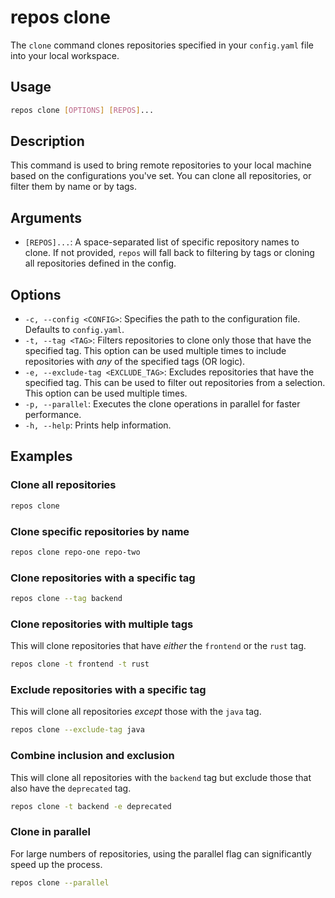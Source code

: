 # repos clone

The `clone` command clones repositories specified in your `config.yaml` file
into your local workspace.

## Usage

```bash
repos clone [OPTIONS] [REPOS]...
```

## Description

This command is used to bring remote repositories to your local machine based on
the configurations you've set. You can clone all repositories, or filter them by
name or by tags.

## Arguments

- `[REPOS]...`: A space-separated list of specific repository names to clone. If
not provided, `repos` will fall back to filtering by tags or cloning all
repositories defined in the config.

## Options

- `-c, --config <CONFIG>`: Specifies the path to the configuration file.
Defaults to `config.yaml`.
- `-t, --tag <TAG>`: Filters repositories to clone only those that have the
specified tag. This option can be used multiple times to include repositories
with *any* of the specified tags (OR logic).
- `-e, --exclude-tag <EXCLUDE_TAG>`: Excludes repositories that have the
specified tag. This can be used to filter out repositories from a selection.
This option can be used multiple times.
- `-p, --parallel`: Executes the clone operations in parallel for faster
performance.
- `-h, --help`: Prints help information.

## Examples

### Clone all repositories

```bash
repos clone
```

### Clone specific repositories by name

```bash
repos clone repo-one repo-two
```

### Clone repositories with a specific tag

```bash
repos clone --tag backend
```

### Clone repositories with multiple tags

This will clone repositories that have *either* the `frontend` or the `rust`
tag.

```bash
repos clone -t frontend -t rust
```

### Exclude repositories with a specific tag

This will clone all repositories *except* those with the `java` tag.

```bash
repos clone --exclude-tag java
```

### Combine inclusion and exclusion

This will clone all repositories with the `backend` tag but exclude those that
also have the `deprecated` tag.

```bash
repos clone -t backend -e deprecated
```

### Clone in parallel

For large numbers of repositories, using the parallel flag can significantly
speed up the process.

```bash
repos clone --parallel
```
